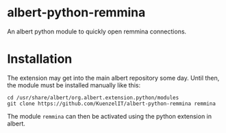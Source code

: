 # albert-python-remmina
An albert python module to quickly open remmina connections.

# Installation
The extension may get into the main albert repository some day. Until then, the module must be installed manually like this:
```
cd /usr/share/albert/org.albert.extension.python/modules
git clone https://github.com/KuenzelIT/albert-python-remmina remmina
```
The module `remmina` can then be activated using the python extension in albert.
